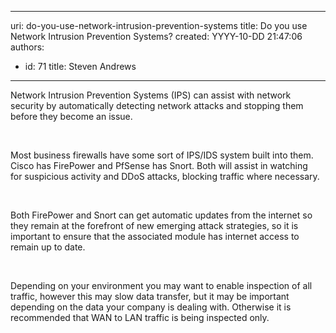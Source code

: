 

---
uri: do-you-use-network-intrusion-prevention-systems
title: Do you use Network Intrusion Prevention Systems?
created: YYYY-10-DD 21:47:06
authors:
  - id: 71
    title: Steven Andrews
---




<span class='intro'> Network Intrusion Prevention Systems (IPS) can assist with network security by automatically detecting network attacks and stopping them before they become an issue.<br><div><br></div> </span>

<p>​​Most business firewalls have some sort of IPS/IDS system built into them. Cisco has FirePower and&#160;PfSense has Snort​. Both will assist in watching for&#160;suspicious activity and DDoS attacks, blocking traffic where necessary.<br></p><p><br></p><p>Both FirePower and Snort ​can get automatic updates from the internet so they remain at the forefront of new emerging attack strategies, so it is important to ensure that the associated module has internet access to remain&#160;up to date​​.<br></p><p><br></p><p>​Depending on your environment you may want to enable inspection of all traffic, however this may slow data transfer, but it may be important depending on the data your company is dealing with. Otherwise it is recommended that WAN to LAN traffic is being inspected only.<br></p>


